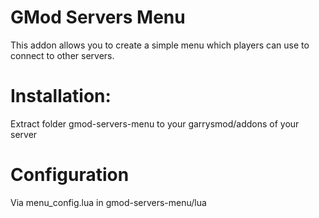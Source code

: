 # GMod Servers Menu
This addon allows you to create a simple menu which players can use to connect to other servers.

# Installation:
Extract folder gmod-servers-menu to your garrysmod/addons of your server

# Configuration
Via menu_config.lua in gmod-servers-menu/lua
